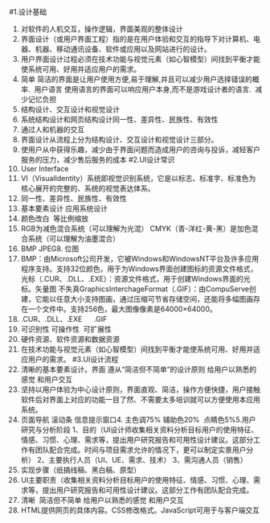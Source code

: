 #1.设计基础
1. 对软件的人机交互，操作逻辑，界面美观的整体设计
2. 界面设计（或用户界面工程）指的是在用户体验和交互的指导下对计算机、电器、机器、移动通讯设备、软件或应用以及网站进行的设计。
3. 用户界面设计过程必须在技术功能与视觉元素（如心智模型）间找到平衡才能使系统可用、好用并适应用户的需求。
4. 简单 简洁的界面是让用户使用方便,易于理解,并且可以减少用户选择错误的概率.  用户语言 使用语言的界面可以响应用户本身,而不是游戏设计者的语言.  减少记忆负担
5. 结构设计、交互设计和视觉设计
6. 系统结构设计和网页结构设计同一性、差异性、民族性、有效性
7. 通过人和机器的交互
8. 界面设计从流程上分为结构设计、交互设计和视觉设计三部分。
9. 使用户从中获得乐趣，减少由于界面问题而造成用户的咨询与投诉，减轻客户服务的压力，减少售后服务的成本
#2.UI设计常识
1. User Interface
2. VI（VisualIdentity）系统即视觉识别系统，它是以标志、标准字、标准色为核心展开的完整的、系统的视觉表达体系。
3. 同一性、差异性、民族性、有效性
4. 基本要素设计 应用系统设计
5. 颜色改白  等比例缩放
6. RGB为减色混合系统（可以理解为光混） CMYK（青-洋红-黄-黑）是加色混合系统（可以理解为油墨混合）
7. BMP JPEG8. 位图
8. BMP：由Microsoft公司开发，它被Windows和WindowsNT平台及许多应用程序支持。支持32位颜色，用于为Windows界面创建图标的资源文件格式，光标（.CUR、.DLL、.EXE）：资源文件格式，用于创建Windows界面的光标。矢量图 不失真GraphicsInterchageFormat（.GIF）：由CompuServe创建，它能以任意大小支持图画，通过压缩可节省存储空间，还能将多幅图画存在一个文件中。支持256色，最大图像像素是64000×64000。
9. .CUR、.DLL、.EXE      .GIF
10. 可识别性 可操作性  可扩展性 
11. 硬件资源、软件资源和数据资源
12. 在技术功能与视觉元素（如心智模型）间找到平衡才能使系统可用、好用并适应用户的需求。
#3.UI设计流程 
1. 清晰的基本要素设计。界面 遵从“简洁但不简单”的设计原则 给用户以熟悉的感觉 和用户交互
2. 坚持以用户体验为中心设计原则，界面直观、简洁，操作方便快捷，用户接触软件后对界面上对应的功能一目了然、不需要太多培训就可以方便使用本应用系统。
3. 页面导航 滚动条 信息提示窗口4. 主色调75% 辅助色20%  点睛色5%5.用户研究与分析阶段 1、目的（UI设计师收集相关资料分析目标用户的使用特征、情感、习惯、心理、需求等，提出用户研究报告和可用性设计建议。这部分工作有团队配合完成。时间与项目需求允许的情况下，更可以制定实景用户分析） 2、主要执行人员（UI、UE、需求、技术） 3、需沟通人员（销售） 
4. 实现步骤（纸搞线稿、黑白稿、原型）
5. UI主要职责（收集相关资料分析目标用户的使用特征、情感、习惯、心理、需求等，提出用户研究报告和可用性设计建议。这部分工作有团队配合完成。
6. 清晰  简洁但不简单 给用户以熟悉的感觉 和用户交互
7. HTML提供网页的具体内容。CSS修改格式。JavaScript可用于与客户端交互 
